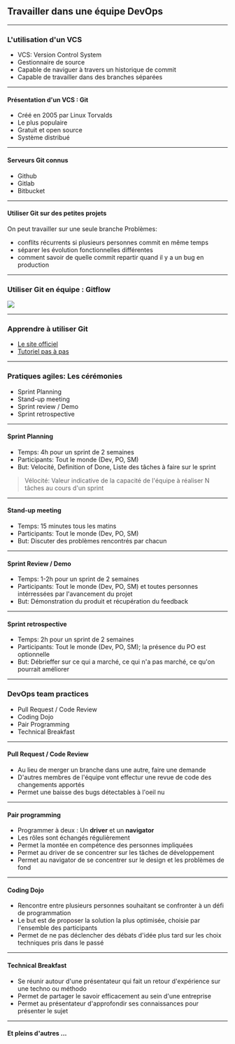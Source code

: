 ## Travailler dans une équipe DevOps

----

### L'utilisation d'un VCS

* VCS: Version Control System
* Gestionnaire de source
* Capable de naviguer à travers un historique de commit
* Capable de travailler dans des branches séparées

----

#### Présentation d'un VCS : Git

* Créé en 2005 par Linux Torvalds
* Le plus populaire
* Gratuit et open source
* Système distribué

----

#### Serveurs Git connus

* Github
* Gitlab
* Bitbucket

----

#### Utiliser Git sur des petites projets

On peut travailler sur une seule branche
Problèmes:
* conflits récurrents si plusieurs personnes commit en même temps
* séparer les évolution fonctionnelles différentes
* comment savoir de quelle commit repartir quand il y a un bug en production

----

### Utiliser Git en équipe : Gitflow

<img src="https://i.ytimg.com/vi/w2r0oLFtXAw/maxresdefault.jpg" style="background:none; border:none; box-shadow:none;"/>

----

### Apprendre à utiliser Git

* [Le site officiel](https://git-scm.com/book/en/v2)
* [Tutoriel pas à pas](https://www.atlassian.com/git/tutorials/what-is-git)

----

### Pratiques agiles: Les cérémonies

* Sprint Planning
* Stand-up meeting
* Sprint review / Demo
* Sprint retrospective

----

#### Sprint Planning

* Temps: 4h pour un sprint de 2 semaines
* Participants: Tout le monde (Dev, PO, SM)
* But: Velocité, Definition of Done, Liste des tâches à faire sur le sprint

> Vélocité: Valeur indicative de la capacité de l'équipe à réaliser N tâches au cours d'un sprint

----

#### Stand-up meeting

* Temps: 15 minutes tous les matins
* Participants: Tout le monde (Dev, PO, SM)
* But: Discuter des problèmes rencontrés par chacun

----

#### Sprint Review / Demo

* Temps: 1-2h pour un sprint de 2 semaines
* Participants: Tout le monde (Dev, PO, SM) et toutes personnes intérressées par l'avancement du projet
* But: Démonstration du produit et récupération du feedback

----

#### Sprint retrospective

* Temps: 2h pour un sprint de 2 semaines
* Participants: Tout le monde (Dev, PO, SM); la présence du PO est optionnelle
* But: Débrieffer sur ce qui a marché, ce qui n'a pas marché, ce qu'on pourrait améliorer

----

### DevOps team practices

* Pull Request / Code Review
* Coding Dojo
* Pair Programming
* Technical Breakfast

----

#### Pull Request / Code Review

* Au lieu de merger un branche dans une autre, faire une demande
* D'autres membres de l'équipe vont effectur une revue de code des changements apportés
* Permet une baisse des bugs détectables à l'oeil nu

----

#### Pair programming

* Programmer à deux : Un **driver** et un **navigator**
* Les rôles sont échangés régulièrement
* Permet la montée en compétence des personnes impliquées
* Permet au driver de se concentrer sur les tâches de développement
* Permet au navigator de se concentrer sur le design et les problèmes de fond

----

#### Coding Dojo

* Rencontre entre plusieurs personnes souhaitant se confronter à un défi de programmation
* Le but est de proposer la solution la plus optimisée, choisie par l'ensemble des participants
* Permet de ne pas déclencher des débats d'idée plus tard sur les choix techniques pris dans le passé

----

#### Technical Breakfast

* Se réunir autour d'une présentateur qui fait un retour d'expérience sur une techno ou méthodo
* Permet de partager le savoir efficacement au sein d'une entreprise
* Permet au présentateur d'approfondir ses connaissances pour présenter le sujet

----

#### Et pleins d'autres ...

